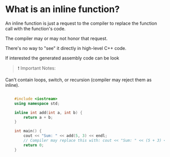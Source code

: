 # What is an inline function?

An inline function is just a request to the compiler to replace the function call with the function's code.

The compiler may or may not honor that request.

There's no way to "see" it directly in high-level C++ code. 

If interested the generated assembly code can be look


> ❗ Important Notes:

Can't contain loops, switch, or recursion (compiler may reject them as inline).

```cpp

    #include <iostream>
    using namespace std;

    inline int add(int a, int b) {
        return a + b;
    }

    int main() {
        cout << "Sum: " << add(5, 3) << endl;  
        // Compiler may replace this with: cout << "Sum: " << (5 + 3) << endl;
        return 0;
    }

```